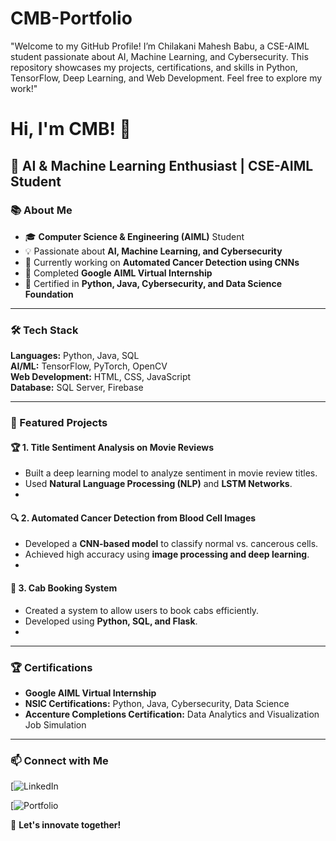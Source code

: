 # CMB-Portfolio
"Welcome to my GitHub Profile! I’m Chilakani Mahesh Babu, a CSE-AIML student passionate about AI, Machine Learning, and Cybersecurity. This repository showcases my projects, certifications, and skills in Python, TensorFlow, Deep Learning, and Web Development. Feel free to explore my work!"

# Hi, I'm CMB! 👋  
## 🚀 AI & Machine Learning Enthusiast | CSE-AIML Student  

### 📚 About Me  
- 🎓 **Computer Science & Engineering (AIML)** Student  
- 💡 Passionate about **AI, Machine Learning, and Cybersecurity**  
- 🔬 Currently working on **Automated Cancer Detection using CNNs**  
- 🏅 Completed **Google AIML Virtual Internship**  
- 📜 Certified in **Python, Java, Cybersecurity, and Data Science Foundation**  

---

### 🛠 Tech Stack  
**Languages:** Python, Java, SQL  
**AI/ML:** TensorFlow, PyTorch, OpenCV  
**Web Development:** HTML, CSS, JavaScript  
**Database:** SQL Server, Firebase  

---

### 📌 Featured Projects  
#### 🏆 **1. Title Sentiment Analysis on Movie Reviews**  
- Built a deep learning model to analyze sentiment in movie review titles.  
- Used **Natural Language Processing (NLP)** and **LSTM Networks**.
- 

#### 🔍 **2. Automated Cancer Detection from Blood Cell Images**  
- Developed a **CNN-based model** to classify normal vs. cancerous cells.  
- Achieved high accuracy using **image processing and deep learning**.  
-
#### 🚕 **3. Cab Booking System**  
- Created a system to allow users to book cabs efficiently.  
- Developed using **Python, SQL, and Flask**.  
-  

---

### 🏆 Certifications  
- **Google AIML Virtual Internship**  
- **NSIC Certifications:** Python, Java, Cybersecurity, Data Science
- **Accenture Completions Certification:**  Data Analytics and Visualization Job Simulation

---

### 📫 Connect with Me  
[![LinkedIn](linkedin.com/in/chilakani-mahesh-babu-6b0232321)  
  
[![Portfolio](https://github.com/babucmb/CMB-Portfolio)  

🚀 **Let's innovate together!**
